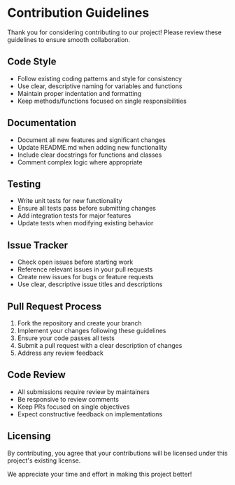 # Contribution Guidelines

Thank you for considering contributing to our project! Please review these guidelines to ensure smooth collaboration.

## Code Style
- Follow existing coding patterns and style for consistency
- Use clear, descriptive naming for variables and functions
- Maintain proper indentation and formatting
- Keep methods/functions focused on single responsibilities

## Documentation
- Document all new features and significant changes
- Update README.md when adding new functionality
- Include clear docstrings for functions and classes
- Comment complex logic where appropriate

## Testing
- Write unit tests for new functionality
- Ensure all tests pass before submitting changes
- Add integration tests for major features
- Update tests when modifying existing behavior

## Issue Tracker
- Check open issues before starting work
- Reference relevant issues in your pull requests
- Create new issues for bugs or feature requests
- Use clear, descriptive issue titles and descriptions

## Pull Request Process
1. Fork the repository and create your branch
2. Implement your changes following these guidelines
3. Ensure your code passes all tests
4. Submit a pull request with a clear description of changes
5. Address any review feedback

## Code Review
- All submissions require review by maintainers
- Be responsive to review comments
- Keep PRs focused on single objectives
- Expect constructive feedback on implementations

## Licensing
By contributing, you agree that your contributions will be licensed under this project's existing license.

We appreciate your time and effort in making this project better!
